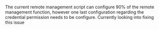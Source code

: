 The current remote management script can configure 90% of the remote management function, however one last configuration regarding the credential
permission needs to be configure. Currently looking into fixing this issue

